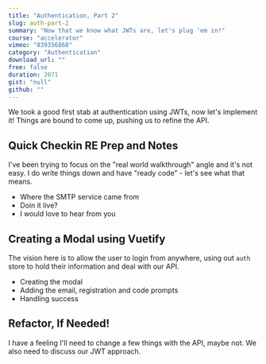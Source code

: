 ```yaml
---
title: "Authentication, Part 2"
slug: auth-part-2
summary: "Now that we know what JWTs are, let's plug 'em in!"
course: "accelerator"
vimeo: "839356868"
category: "Authentication"
download_url: ""
free: false
duration: 2071
gist: "null"
github: ""
---
```


We took a good first stab at authentication using JWTs, now let's implement it! Things are bound to come up, pushing us to refine the API.

## Quick Checkin RE Prep and Notes
I've been trying to focus on the "real world walkthrough" angle and it's not easy. I do write things down and have "ready code" - let's see what that means.

 - Where the SMTP service came from
 - Doin it live?
 - I would love to hear from you

## Creating a Modal using Vuetify
The vision here is to allow the user to login from anywhere, using out `auth` store to hold their information and deal with our API.

 - Creating the modal
 - Adding the email, registration and code prompts
 - Handling success

## Refactor, If Needed!
I have a feeling I'll need to change a few things with the API, maybe not. We also need to discuss our JWT approach.
